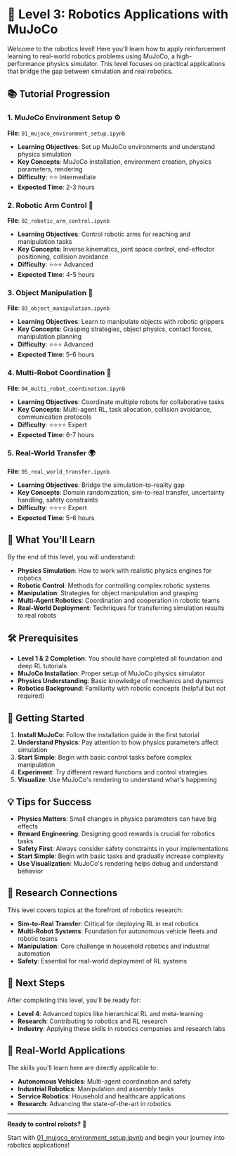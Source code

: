 # 🤖 Level 3: Robotics Applications with MuJoCo

Welcome to the robotics level! Here you'll learn how to apply reinforcement learning to real-world robotics problems using MuJoCo, a high-performance physics simulator. This level focuses on practical applications that bridge the gap between simulation and real robotics.

## 📚 Tutorial Progression

### 1. **MuJoCo Environment Setup** ⚙️
**File**: `01_mujoco_environment_setup.ipynb`
- **Learning Objectives**: Set up MuJoCo environments and understand physics simulation
- **Key Concepts**: MuJoCo installation, environment creation, physics parameters, rendering
- **Difficulty**: ⭐⭐ Intermediate
- **Expected Time**: 2-3 hours

### 2. **Robotic Arm Control** 🦾
**File**: `02_robotic_arm_control.ipynb`
- **Learning Objectives**: Control robotic arms for reaching and manipulation tasks
- **Key Concepts**: Inverse kinematics, joint space control, end-effector positioning, collision avoidance
- **Difficulty**: ⭐⭐⭐ Advanced
- **Expected Time**: 4-5 hours

### 3. **Object Manipulation** 🎯
**File**: `03_object_manipulation.ipynb`
- **Learning Objectives**: Learn to manipulate objects with robotic grippers
- **Key Concepts**: Grasping strategies, object physics, contact forces, manipulation planning
- **Difficulty**: ⭐⭐⭐ Advanced
- **Expected Time**: 5-6 hours

### 4. **Multi-Robot Coordination** 🤝
**File**: `04_multi_robot_coordination.ipynb`
- **Learning Objectives**: Coordinate multiple robots for collaborative tasks
- **Key Concepts**: Multi-agent RL, task allocation, collision avoidance, communication protocols
- **Difficulty**: ⭐⭐⭐⭐ Expert
- **Expected Time**: 6-7 hours

### 5. **Real-World Transfer** 🌍
**File**: `05_real_world_transfer.ipynb`
- **Learning Objectives**: Bridge the simulation-to-reality gap
- **Key Concepts**: Domain randomization, sim-to-real transfer, uncertainty handling, safety constraints
- **Difficulty**: ⭐⭐⭐⭐ Expert
- **Expected Time**: 5-6 hours

## 🎯 What You'll Learn

By the end of this level, you will understand:

- **Physics Simulation**: How to work with realistic physics engines for robotics
- **Robotic Control**: Methods for controlling complex robotic systems
- **Manipulation**: Strategies for object manipulation and grasping
- **Multi-Agent Robotics**: Coordination and cooperation in robotic teams
- **Real-World Deployment**: Techniques for transferring simulation results to real robots

## 🛠️ Prerequisites

- **Level 1 & 2 Completion**: You should have completed all foundation and deep RL tutorials
- **MuJoCo Installation**: Proper setup of MuJoCo physics simulator
- **Physics Understanding**: Basic knowledge of mechanics and dynamics
- **Robotics Background**: Familiarity with robotic concepts (helpful but not required)

## 🚀 Getting Started

1. **Install MuJoCo**: Follow the installation guide in the first tutorial
2. **Understand Physics**: Pay attention to how physics parameters affect simulation
3. **Start Simple**: Begin with basic control tasks before complex manipulation
4. **Experiment**: Try different reward functions and control strategies
5. **Visualize**: Use MuJoCo's rendering to understand what's happening

## 💡 Tips for Success

- **Physics Matters**: Small changes in physics parameters can have big effects
- **Reward Engineering**: Designing good rewards is crucial for robotics tasks
- **Safety First**: Always consider safety constraints in your implementations
- **Start Simple**: Begin with basic tasks and gradually increase complexity
- **Use Visualization**: MuJoCo's rendering helps debug and understand behavior

## 🔬 Research Connections

This level covers topics at the forefront of robotics research:

- **Sim-to-Real Transfer**: Critical for deploying RL in real robotics
- **Multi-Robot Systems**: Foundation for autonomous vehicle fleets and robotic teams
- **Manipulation**: Core challenge in household robotics and industrial automation
- **Safety**: Essential for real-world deployment of RL systems

## 🚀 Next Steps

After completing this level, you'll be ready for:
- **Level 4**: Advanced topics like hierarchical RL and meta-learning
- **Research**: Contributing to robotics and RL research
- **Industry**: Applying these skills in robotics companies and research labs

## 🌟 Real-World Applications

The skills you'll learn here are directly applicable to:

- **Autonomous Vehicles**: Multi-agent coordination and safety
- **Industrial Robotics**: Manipulation and assembly tasks
- **Service Robotics**: Household and healthcare applications
- **Research**: Advancing the state-of-the-art in robotics

---

**Ready to control robots?** 🤖

Start with [01_mujoco_environment_setup.ipynb](01_mujoco_environment_setup.ipynb) and begin your journey into robotics applications!
